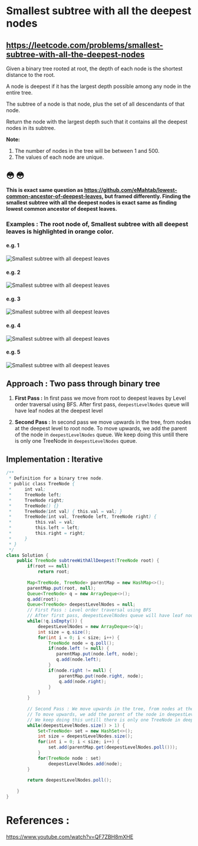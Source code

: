 # Smallest subtree with all the deepest nodes
## https://leetcode.com/problems/smallest-subtree-with-all-the-deepest-nodes

Given a binary tree rooted at root, the depth of each node is the shortest distance to the root.

A node is deepest if it has the largest depth possible among any node in the entire tree.

The subtree of a node is that node, plus the set of all descendants of that node.

Return the node with the largest depth such that it contains all the deepest nodes in its subtree.

**Note:**

1. The number of nodes in the tree will be between 1 and 500.
2. The values of each node are unique.

## 😳 😳 
**This is exact same question as https://github.com/eMahtab/lowest-common-ancestor-of-deepest-leaves, but framed differently. Finding the smallest subtree with all the deepest nodes is exact same as finding lowest common ancestor of deepest leaves.**

### Examples : The root node of, Smallest subtree with all deepest leaves is highlighted in orange color.

#### e.g. 1
![Smallest subtree with all deepest leaves](tree-1.JPG?raw=true "Smallest subtree with all deepest leaves")

#### e.g. 2
![Smallest subtree with all deepest leaves](tree-2.JPG?raw=true "Smallest subtree with all deepest leaves")

#### e.g. 3
![Smallest subtree with all deepest leaves](tree-3.JPG?raw=true "Smallest subtree with all deepest leaves")

#### e.g. 4
![Smallest subtree with all deepest leaves](tree-4.JPG?raw=true "Smallest subtree with all deepest leaves")

#### e.g. 5
![Smallest subtree with all deepest leaves](tree-5.JPG?raw=true "Smallest subtree with all deepest leaves")

## Approach : Two pass through binary tree
1. **First Pass :** In first pass we move from root to deepest leaves by Level order traversal using BFS. After first pass, `deepestLevelNodes` queue will have leaf nodes at the deepest level

2. **Second Pass :** In second pass we move upwards in the tree, from nodes at the deepest level to root node. To move upwards, we add the parent of the node in `deepestLevelNodes` queue. We keep doing this untill there is only one TreeNode in `deepestLevelNodes` queue.


## Implementation : Iterative
```java
/**
 * Definition for a binary tree node.
 * public class TreeNode {
 *     int val;
 *     TreeNode left;
 *     TreeNode right;
 *     TreeNode() {}
 *     TreeNode(int val) { this.val = val; }
 *     TreeNode(int val, TreeNode left, TreeNode right) {
 *         this.val = val;
 *         this.left = left;
 *         this.right = right;
 *     }
 * }
 */
class Solution {
    public TreeNode subtreeWithAllDeepest(TreeNode root) {
        if(root == null)
            return root;
        
        Map<TreeNode, TreeNode> parentMap = new HashMap<>();
        parentMap.put(root, null);
        Queue<TreeNode> q = new ArrayDeque<>();
        q.add(root);
        Queue<TreeNode> deepestLevelNodes = null;
        // First Pass : Level order traversal using BFS
        // After first pass, deepestLevelNodes queue will have leaf nodes at the deepest level
        while(!q.isEmpty()) {
            deepestLevelNodes = new ArrayDeque<>(q); 
            int size = q.size();
            for(int i = 0; i < size; i++) {
                TreeNode node = q.poll();
                if(node.left != null) {
                   parentMap.put(node.left, node); 
                   q.add(node.left);   
                }
                if(node.right != null) {
                    parentMap.put(node.right, node);
                    q.add(node.right);
                }
            }
        }
        
        // Second Pass : We move upwards in the tree, from nodes at the deepest level to root node.
        // To move upwards, we add the parent of the node in deepestLevelNodes queue.
        // We keep doing this untill there is only one TreeNode in deepestLevelNodes queue.
        while(deepestLevelNodes.size() > 1) {
            Set<TreeNode> set = new HashSet<>();
            int size = deepestLevelNodes.size();
            for(int i = 0; i < size; i++) {
                set.add(parentMap.get(deepestLevelNodes.poll()));
            }
            for(TreeNode node : set) 
                deepestLevelNodes.add(node);
        }
        
        return deepestLevelNodes.poll();
        
    }
}
```

# References :
https://www.youtube.com/watch?v=QF7ZBH8mXHE
